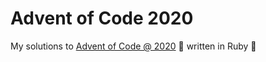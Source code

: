 # Advent of Code 2020

My solutions to [Advent of Code @ 2020](https://adventofcode.com/2020) 🎄 written in Ruby 💎
